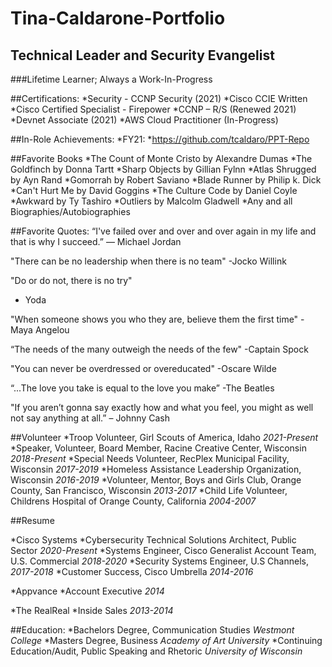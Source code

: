 # Tina-Caldarone-Portfolio
## Technical Leader and Security Evangelist
###Lifetime Learner; Always a Work-In-Progress

##Certifications:
 *Security -  CCNP Security (2021)
  *Cisco CCIE Written
  *Cisco Certified Specialist - Firepower
 *CCNP – R/S (Renewed 2021)
 *Devnet Associate (2021)
 *AWS Cloud Practitioner (In-Progress)

##In-Role Achievements:
 *FY21:
    *https://github.com/tcaldaro/PPT-Repo

##Favorite Books
  *The Count of Monte Cristo by Alexandre Dumas
  *The Goldfinch by Donna Tartt
  *Sharp Objects by Gillian Fylnn 
  *Atlas Shrugged by Ayn Rand
  *Gomorrah by Robert Saviano
  *Blade Runner by Philip k. Dick
  *Can't Hurt Me by David Goggins
  *The Culture Code by Daniel Coyle
  *Awkward by Ty Tashiro
  *Outliers by Malcolm Gladwell
  *Any and all Biographies/Autobiographies

##Favorite Quotes:
 “I've failed over and over and over again in my life and that is why I succeed.”
  ― Michael Jordan

 "There can be no leadership when there is no team"
  -Jocko Willink
  
 "Do or do not, there is no try"
  - Yoda
  
  "When someone shows you who they are, believe them the first time"
  -Maya Angelou
  
  “The needs of the many outweigh the needs of the few"
     -Captain Spock
    
  "You can never be overdressed or overeducated"
    -Oscare Wilde
    
  “...The love you take is equal to the love you make”
    -The Beatles

  "If you aren’t gonna say exactly how and what you feel, you might as well not say anything at all.” 
    – Johnny Cash
    
##Volunteer
  *Troop Volunteer, Girl Scouts of America, Idaho *2021-Present*
  *Speaker, Volunteer, Board Member, Racine Creative Center, Wisconsin *2018-Present*
  *Special Needs Volunteer, RecPlex Municipal Facility, Wisconsin *2017-2019*
  *Homeless Assistance Leadership Organization, Wisconsin *2016-2019*
  *Volunteer, Mentor, Boys and Girls Club, Orange County, San Francisco, Wisconsin *2013-2017*
  *Child Life Volunteer, Childrens Hospital of Orange County, California *2004-2007*
    
##Resume

*Cisco Systems 
  *Cybersecurity Technical Solutions Architect, Public Sector *2020-Present*
  *Systems Engineer, Cisco Generalist Account Team,  U.S. Commercial *2018-2020*
  *Security Systems Engineer, U.S Channels, *2017-2018*
  *Customer Success, Cisco Umbrella *2014-2016*
 
 *Appvance
  *Account Executive *2014*
  
 *The RealReal
  *Inside Sales *2013-2014*

##Education:
 *Bachelors Degree, Communication Studies *Westmont College*
 *Masters Degree, Business *Academy of Art University*
 *Continuing Education/Audit, Public Speaking and Rhetoric *University of Wisconsin*
